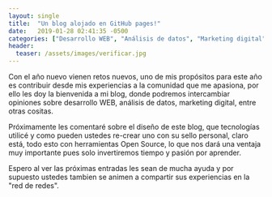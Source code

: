 ```yaml
---
layout: single
title:  "Un blog alojado en GitHub pages!"
date:   2019-01-28 02:41:35 -0500
categories: ["Desarrollo WEB", "Análisis de datos", "Marketing digital"]
header:
  teaser: /assets/images/verificar.jpg
---
```


Con el año nuevo vienen retos nuevos, uno de mis propósitos para este año es contribuir desde mis experiencias a la comunidad que me apasiona, por ello les doy la bienvenida a mi blog, donde podremos intercambiar opiniones sobre desarrollo WEB, análisis de datos, marketing digital, entre otras cositas.

Próximamente les comentaré sobre el diseño de este blog, que tecnologías utilicé y como pueden ustedes re-crear uno con su sello personal, claro está, todo esto con herramientas Open Source, lo que nos dará una ventaja muy importante pues solo invertiremos tiempo y pasión por aprender.

Espero al ver las próximas entradas les sean de mucha ayuda y por supuesto ustedes tambien se animen a compartir sus experiencias en la "red de redes".


